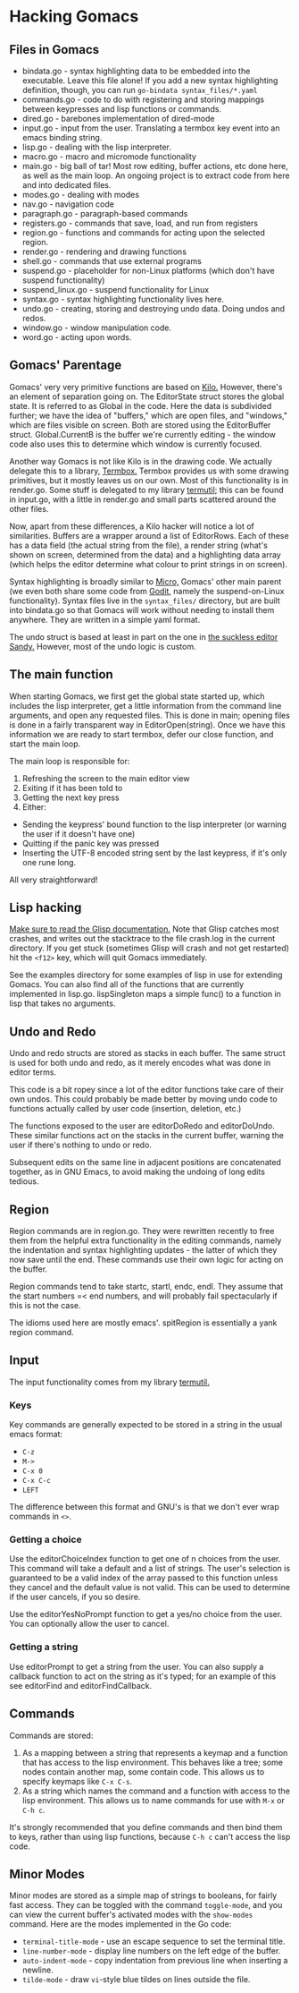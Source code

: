 # Hacking Gomacs

## Files in Gomacs

- bindata.go - syntax highlighting data to be embedded into the executable.
  Leave this file alone! If you add a new syntax highlighting definition,
  though, you can run `go-bindata syntax_files/*.yaml`
- commands.go - code to do with registering and storing mappings between
  keypresses and lisp functions or commands.
- dired.go - barebones implementation of dired-mode
- input.go - input from the user. Translating a termbox key event into an emacs
  binding string.
- lisp.go - dealing with the lisp interpreter.
- macro.go - macro and micromode functionality
- main.go - big ball of tar! Most row editing, buffer actions, etc done here, as
  well as the main loop. An ongoing project is to extract code from here and into
  dedicated files.
- modes.go - dealing with modes
- nav.go - navigation code
- paragraph.go - paragraph-based commands
- registers.go - commands that save, load, and run from registers
- region.go - functions and commands for acting upon the selected region.
- render.go - rendering and drawing functions
- shell.go - commands that use external programs
- suspend.go - placeholder for non-Linux platforms (which don't have suspend
  functionality)
- suspend_linux.go - suspend functionality for Linux
- syntax.go - syntax highlighting functionality lives here.
- undo.go - creating, storing and destroying undo data. Doing undos and redos.
- window.go - window manipulation code.
- word.go - acting upon words.

## Gomacs' Parentage

Gomacs' very very primitive functions are based on [Kilo.](http://viewsourcecode.org/snaptoken/kilo)
However, there's an element of separation going on. The EditorState struct
stores the global state. It is referred to as Global in the code. Here the data
is subdivided further; we have the idea of "buffers," which are open files, and
"windows," which are files visible on screen. Both are stored using the EditorBuffer
struct. Global.CurrentB is the buffer we're currently editing - the window code
also uses this to determine which window is currently focused.

Another way Gomacs is not like Kilo is in the drawing code. We actually delegate
this to a library, [Termbox.](https://github.com/nsf/termbox-go) Termbox
provides us with some drawing primitives, but it mostly leaves us on our own.
Most of this functionality is in render.go. Some stuff is delegated to my
library [termutil;](https://github.com/japanoise/termbox-util) this can be
found in input.go, with a little in render.go and small parts scattered around
the other files.

Now, apart from these differences, a Kilo hacker will notice a lot of
similarities. Buffers are a wrapper around a list of EditorRows. Each of these
has a data field (the actual string from the file), a render string (what's
shown on screen, determined from the data) and a highlighting data array (which
helps the editor determine what colour to print strings in on screen).

Syntax highlighting is broadly similar to [Micro,](https://github.com/zyedidia/micro)
Gomacs' other main parent (we even both share some code from [Godit,](https://github.com/nsf/godit)
namely the suspend-on-Linux functionality). Syntax files live in the `syntax_files/`
directory, but are built into bindata.go so that Gomacs will work without needing
to install them anywhere. They are written in a simple yaml format.

The undo struct is based at least in part on the one in [the suckless editor Sandy.](http://tools.suckless.org/sandy)
However, most of the undo logic is custom.

## The main function

When starting Gomacs, we first get the global state started up, which includes
the lisp interpreter, get a little information from the command line arguments,
and open any requested files. This is done in main; opening files is done in a
fairly transparent way in EditorOpen(string). Once we have this information we
are ready to start termbox, defer our close function, and start the main loop.

The main loop is responsible for:

1. Refreshing the screen to the main editor view
2. Exiting if it has been told to
3. Getting the next key press
4. Either:
  - Sending the keypress' bound function to the lisp interpreter (or warning the
    user if it doesn't have one)
  - Quitting if the panic key was pressed
  - Inserting the UTF-8 encoded string sent by the last keypress, if it's only
    one rune long.

All very straightforward!

## Lisp hacking

[Make sure to read the Glisp documentation.](https://github.com/zhemao/glisp/wiki)
Note that Glisp catches most crashes, and writes out the stacktrace to the
file crash.log in the current directory. If you get stuck (sometimes Glisp will
crash and not get restarted) hit the `<f12>` key, which will quit Gomacs
immediately.

See the examples directory for some examples of lisp in use for extending
Gomacs. You can also find all of the functions that are currently implemented in
lisp.go. lispSingleton maps a simple func() to a function in lisp that takes no
arguments.

## Undo and Redo

Undo and redo structs are stored as stacks in each buffer. The same struct is
used for both undo and redo, as it merely encodes what was done in editor terms.

This code is a bit ropey since a lot of the editor functions take care of their
own undos. This could probably be made better by moving undo code to functions
actually called by user code (insertion, deletion, etc.)

The functions exposed to the user are editorDoRedo and editorDoUndo. These
similar functions act on the stacks in the current buffer, warning the user if
there's nothing to undo or redo.

Subsequent edits on the same line in adjacent positions are concatenated
together, as in GNU Emacs, to avoid making the undoing of long edits tedious.

## Region

Region commands are in region.go. They were rewritten recently to free them
from the helpful extra functionality in the editing commands, namely the
indentation and syntax highlighting updates - the latter of which they now
save until the end. These commands use their own logic for acting on the
buffer.

Region commands tend to take startc, startl, endc, endl. They assume that the
start numbers =< end numbers, and will probably fail spectacularly if this is
not the case.

The idioms used here are mostly emacs'. spitRegion is essentially a yank region
command.

## Input

The input functionality comes from my library
[termutil.](https://github.com/japanoise/termbox-util)

### Keys

Key commands are generally expected to be stored in a string in the usual emacs
format:

- `C-z`
- `M->`
- `C-x 0`
- `C-x C-c`
- `LEFT`

The difference between this format and GNU's is that we don't ever wrap commands
in `<>`.

### Getting a choice

Use the editorChoiceIndex function to get one of n choices from the user. This
command will take a default and a list of strings. The user's selection is
guaranteed to be a valid index of the array passed to this function unless they
cancel and the default value is not valid. This can be used to determine if the
user cancels, if you so desire.

Use the editorYesNoPrompt function to get a yes/no choice from the user. You can
optionally allow the user to cancel.

### Getting a string

Use editorPrompt to get a string from the user. You can also supply a callback
function to act on the string as it's typed; for an example of this see
editorFind and editorFindCallback.

## Commands

Commands are stored:

1. As a mapping between a string that represents a keymap and a function that
has access to the lisp environment. This behaves like a tree; some nodes contain
another map, some contain code. This allows us to specify keymaps like
`C-x C-s`.
2. As a string which names the command and a function with access to the lisp
environment. This allows us to name commands for use with `M-x` or `C-h c`.

It's strongly recommended that you define commands and then bind them to keys,
rather than using lisp functions, because `C-h c` can't access the lisp code.

## Minor Modes

Minor modes are stored as a simple map of strings to booleans, for fairly fast
access. They can be toggled with the command `toggle-mode`, and you can view the
current buffer's activated modes with the `show-modes` command. Here are the
modes implemented in the Go code:

- `terminal-title-mode` - use an escape sequence to set the terminal title.
- `line-number-mode` - display line numbers on the left edge of the buffer.
- `auto-indent-mode` - copy indentation from previous line when inserting a
  newline.
- `tilde-mode` - draw `vi`-style blue tildes on lines outside the file.
